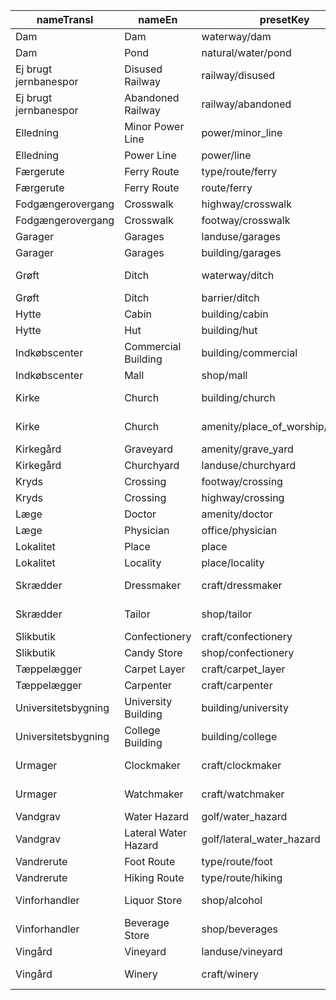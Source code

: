 |nameTransl|nameEn|presetKey|searchable|icon|tags0|tags1|tags2|tags3|tags4|geometryArea|geometryLine|geometryPoint|geometryVertex|geometryRelation|
| ------ | ------ | ------ | ------ | ------ | ------ | ------ | ------ | ------ | ------ | ------ | ------ | ------ | ------ | ------ |
|Dam|Dam|waterway/dam| |dam|waterway=dam| | | | |area|line|point|vertex| |
|Dam|Pond|natural/water/pond| |water|natural=water|water=pond| | | |area| | | | |
|Ej brugt jernbanespor|Disused Railway|railway/disused| |railway-disused|railway=disused| | | | | |line| | | |
|Ej brugt jernbanespor|Abandoned Railway|railway/abandoned| |railway-abandoned|railway=abandoned| | | | | |line| | | |
|Elledning|Minor Power Line|power/minor_line| |power-line|power=minor_line| | | | | |line| | | |
|Elledning|Power Line|power/line| |power-line|power=line| | | | | |line| | | |
|Færgerute|Ferry Route|type/route/ferry| |route-ferry|type=route|route=ferry| | | | | | | |relation|
|Færgerute|Ferry Route|route/ferry| |ferry|route=ferry| | | | | |line| | | |
|Fodgængerovergang|Crosswalk|highway/crosswalk| | |highway=crossing|crossing=zebra| | | | | | |vertex| |
|Fodgængerovergang|Crosswalk|footway/crosswalk| | |highway=footway|footway=crossing|crossing=zebra| | | |line| | | |
|Garager|Garages|landuse/garages| | |landuse=garages| | | | |area| | | | |
|Garager|Garages|building/garages| |warehouse|building=garages| | | | |area| |point| | |
|Grøft|Ditch|waterway/ditch| |waterway-ditch|waterway=ditch| | | | | |line| | | |
|Grøft|Ditch|barrier/ditch| | |barrier=ditch| | | | |area|line| | | |
|Hytte|Cabin|building/cabin| |building|building=cabin| | | | |area| |point| | |
|Hytte|Hut|building/hut| | |building=hut| | | | |area| |point| | |
|Indkøbscenter|Commercial Building|building/commercial| |commercial|building=commercial| | | | |area| |point| | |
|Indkøbscenter|Mall|shop/mall| |shop|shop=mall| | | | |area| |point| | |
|Kirke|Church|building/church| |place-of-worship|building=church| | | | |area| |point| | |
|Kirke|Church|amenity/place_of_worship/christian| |religious-christian|amenity=place_of_worship|religion=christian| | | |area| |point| | |
|Kirkegård|Graveyard|amenity/grave_yard| |cemetery|amenity=grave_yard| | | | |area| |point| | |
|Kirkegård|Churchyard|landuse/churchyard| | |landuse=churchyard| | | | |area| | | | |
|Kryds|Crossing|footway/crossing| | |highway=footway|footway=crossing| | | | |line| | | |
|Kryds|Crossing|highway/crossing| | |highway=crossing| | | | | | | |vertex| |
|Læge|Doctor|amenity/doctor| |hospital|amenity=doctors| | | | |area| |point| | |
|Læge|Physician|office/physician| |commercial|office=physician| | | | |area| |point|vertex| |
|Lokalitet|Place|place| | |place=*| | | | |area| |point|vertex| |
|Lokalitet|Locality|place/locality| |marker|place=locality| | | | |area| |point| | |
|Skrædder|Dressmaker|craft/dressmaker| |clothing-store|craft=dressmaker| | | | |area| |point| | |
|Skrædder|Tailor|shop/tailor| |clothing-store|shop=tailor| | | | |area| |point| | |
|Slikbutik|Confectionery|craft/confectionery| |bakery|craft=confectionery| | | | |area| |point| | |
|Slikbutik|Candy Store|shop/confectionery| |shop|shop=confectionery| | | | |area| |point| | |
|Tæppelægger|Carpet Layer|craft/carpet_layer| |square|craft=carpet_layer| | | | |area| |point| | |
|Tæppelægger|Carpenter|craft/carpenter| |logging|craft=carpenter| | | | |area| |point| | |
|Universitetsbygning|University Building|building/university| |building|building=university| | | | |area| |point| | |
|Universitetsbygning|College Building|building/college| |building|building=college| | | | |area| |point| | |
|Urmager|Clockmaker|craft/clockmaker| |circle-stroked|craft=clockmaker| | | | |area| |point| | |
|Urmager|Watchmaker|craft/watchmaker| |circle-stroked|craft=watchmaker| | | | |area| |point| | |
|Vandgrav|Water Hazard|golf/water_hazard| |golf|golf=water_hazard|natural=water| | | |area|line| | | |
|Vandgrav|Lateral Water Hazard|golf/lateral_water_hazard| |golf|golf=lateral_water_hazard|natural=water| | | |area|line| | | |
|Vandrerute|Foot Route|type/route/foot| |route-foot|type=route|route=foot| | | | | | | |relation|
|Vandrerute|Hiking Route|type/route/hiking| |route-foot|type=route|route=hiking| | | | | | | |relation|
|Vinforhandler|Liquor Store|shop/alcohol| |alcohol-shop|shop=alcohol| | | | |area| |point| | |
|Vinforhandler|Beverage Store|shop/beverages| |shop|shop=beverages| | | | |area| |point| | |
|Vingård|Vineyard|landuse/vineyard| | |landuse=vineyard| | | | |area| | | | |
|Vingård|Winery|craft/winery| |alcohol-shop|craft=winery| | | | |area| |point| | |
